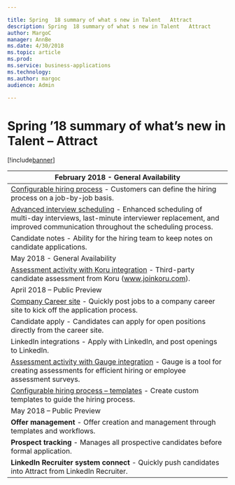 ```yaml
---

title: Spring  18 summary of what s new in Talent   Attract
description: Spring  18 summary of what s new in Talent   Attract
author: MargoC
manager: AnnBe
ms.date: 4/30/2018
ms.topic: article
ms.prod: 
ms.service: business-applications
ms.technology: 
ms.author: margoc
audience: Admin

---
```

#  Spring ’18 summary of what’s new in Talent – Attract




[!include[banner](../../../includes/banner.md)]

| February 2018 - General Availability                                                                                                                                                                                 |
|----------------------------------------------------------------------------------------------------------------------------------------------------------------------------------------------------------------------|
| [Configurable hiring process](whats-new-talent-attract.md) - Customers can define the hiring process on a job-by-job basis.                                                                                      |
| [Advanced interview scheduling](advanced-interview-scheduling.md) - Enhanced scheduling of multi-day interviews, last-minute interviewer replacement, and improved communication throughout the scheduling process. |
| Candidate notes - Ability for the hiring team to keep notes on candidate applications.                                                                                                                               |
| May 2018 - General Availability                                                                                                                                                                                      |
| [Assessment activity with Koru integration](assessment-activities) - Third-party candidate assessment from Koru (www.joinkoru.com).                                                                                                 |
| April 2018 – Public Preview                                                                                                                                                                                          |
| [Company Career site](_Company_Career_site_1) - Quickly post jobs to a company career site to kick off the application process.                                                                                     |
| Candidate apply - Candidates can apply for open positions directly from the career site.                                                                                                                             |
| LinkedIn integrations - Apply with LinkedIn, and post openings to LinkedIn.                                                                                                                                          |
| [Assessment activity with Gauge integration](_Gauge_(Public_Preview)) - Gauge is a tool for creating assessments for efficient hiring or employee assessment surveys.                                               |
| [Configurable hiring process – templates](whats-new-talent-attract.md) - Create custom templates to guide the hiring process.                                                                                    |
| May 2018 – Public Preview                                                                                                                                                                                            |
| **Offer management** - Offer creation and management through templates and workflows.                                                                                                                                |
| **Prospect tracking** - Manages all prospective candidates before formal application.                                                                                                                                |
| **LinkedIn Recruiter system connect** - Quickly push candidates into Attract from LinkedIn Recruiter.                                                                                                                |


